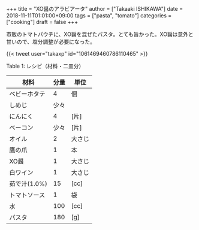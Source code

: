 +++
title = "XO醤のアラビアータ"
author = ["Takaaki ISHIKAWA"]
date = 2018-11-11T01:01:00+09:00
tags = ["pasta", "tomato"]
categories = ["cooking"]
draft = false
+++

市販のトマトパウチに、XO醤を混ぜたパスタ。とても旨かった。XO醤は意外と甘いので、塩分調整が必要になった。  

{{< tweet user="takaxp" id="1061469460786110465" >}}  

<div class="table-caption">
  <span class="table-number">Table 1</span>:
  レシピ（材料・二皿分）
</div>

| 材料      | 分量 | 単位 |
|---------|----|----|
| ベビーホタテ | 4   | 個   |
| しめじ    | 少々 |      |
| にんにく  | 4   | [片] |
| ベーコン  | 少々 | [片] |
| オイル    | 2   | 大さじ |
| 鷹の爪    | 1   | 本   |
| XO醤      | 1   | 大さじ |
| 白ワイン  | 1   | 大さじ |
| 茹で汁(1.0%) | 15  | [cc] |
| トマトソース | 1   | 袋   |
| 水        | 100 | [cc] |
| パスタ    | 180 | [g]  |
